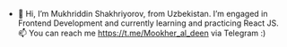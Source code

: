 - 👋 Hi, I’m Mukhriddin Shakhriyorov, from Uzbekistan. I’m engaged in Frontend Development and currently learning and practicing React JS. 📫 You can reach me https://t.me/Mookher_al_deen via Telegram :)

<!---
mshakhriyorov/mshakhriyorov is a ✨ special ✨ repository because its `README.md` (this file) appears on your GitHub profile.
You can click the Preview link to take a look at your changes.
--->
